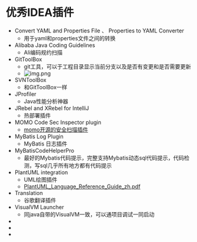 # 优秀IDEA插件

* Convert YAML and Properties File 、 Properties to YAML Converter
    * 用于yaml和properties文件之间的转换
* Alibaba Java Coding Guidelines
    * Ali编码规约扫描
* GitToolBox
    * git工具，可以于工程目录显示当前分支以及是否有变更和是否需要更新
    * ![img.png](../../../pic/idea/img.png)
* SVNToolBox
    * 和GitToolBox一样
* JProfiler
    * Java性能分析神器
* JRebel and XRebel for IntelliJ
    * 热部署插件
* MOMO Code Sec Inspector plugin
    * [momo开源的安全扫描插件](https://security.immomo.com/blog/144)
* MyBatis Log Plugin
    * MyBatis 日志插件
* MyBatisCodeHelperPro
    * 最好的Mybatis代码提示，完整支持Mybatis动态sql代码提示，代码检测，写sql几乎所有地方都有代码提示
* PlantUML integration
    * UML绘图插件
    * [PlantUML_Language_Reference_Guide_zh.pdf](PlantUML_Language_Reference_Guide_zh.pdf)
* Translation
    * 谷歌翻译插件
* VisualVM Launcher
    * 同java自带的VisualVM一致，可以通项目调试一同启动
*
*
*
